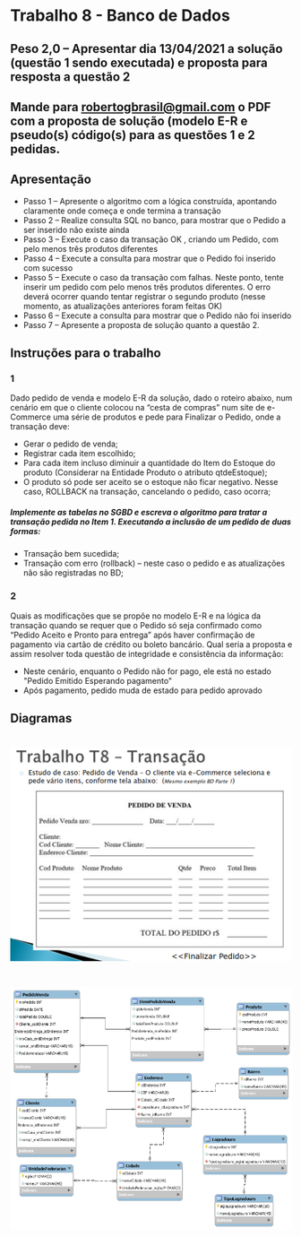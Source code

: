 # Trabalho 8 - Banco de Dados

## Peso 2,0 – Apresentar dia 13/04/2021 a solução (questão 1 sendo executada) e proposta para resposta a questão 2

## Mande para robertogbrasil@gmail.com  o PDF com a proposta de solução (modelo E-R e pseudo(s) código(s) para as questões 1 e 2 pedidas.

## Apresentação
 - Passo 1 – Apresente o algoritmo com a lógica construída, apontando claramente onde começa e onde termina a transação
 - Passo 2 – Realize consulta SQL no banco, para mostrar que o Pedido a ser inserido não existe ainda
 - Passo 3 – Execute o caso da transação OK , criando um Pedido, com pelo menos três produtos diferentes
 - Passo 4 – Execute a consulta para mostrar que o Pedido foi inserido com sucesso
 - Passo 5 – Execute o caso da transação com falhas. Neste ponto, tente inserir um pedido com pelo menos três produtos diferentes.  O erro deverá ocorrer quando tentar registrar o segundo produto (nesse momento, as atualizações anteriores foram feitas OK)
 - Passo 6 – Execute a consulta para mostrar que o Pedido não foi inserido
 - Passo 7 – Apresente a proposta de solução quanto a questão 2.

## Instruções para o trabalho

### 1
Dado pedido de venda e modelo E-R da solução,  dado o roteiro abaixo,  num cenário em que o cliente colocou na “cesta de compras” num site de e-Commerce uma série de produtos e pede para Finalizar o Pedido, onde a transação  deve:

- Gerar o pedido de venda;
- Registrar cada item escolhido;
- Para cada item incluso diminuir a quantidade do Item do Estoque do produto  (Considerar na Entidade Produto o atributo  qtdeEstoque);
- O produto só pode ser aceito se o estoque não ficar negativo. Nesse caso, ROLLBACK na transação, cancelando o pedido, caso ocorra;

##### Implemente as tabelas no SGBD e escreva o algoritmo para tratar a transação pedida no Item 1. Executando a inclusão de um pedido de duas formas:

- Transação bem sucedida;
- Transação com erro (rollback) – neste caso o pedido e as atualizações não são registradas no BD;

### 2
Quais as modificações que se propõe no modelo E-R e na lógica da transação quando se requer que o Pedido só seja confirmado como “Pedido Aceito e Pronto para entrega” após haver confirmação de pagamento via cartão de crédito ou boleto bancário. Qual seria a proposta e assim resolver toda questão de integridade e consistência da informação:

- Neste cenário, enquanto o Pedido não for pago, ele está no estado "Pedido Emitido Esperando pagamento"
- Após pagamento, pedido muda de estado para pedido aprovado

## Diagramas
<h1 align="center">
    <img alt="CCL" title="M-E-R" src="https://github.com/LucasGaravaglia/Trabalho-8BD/blob/main/docs/pedido_venda.png" width="700px" />
</h1>

<h1 align="center">
    <img alt="CCL" title="M-E-R" src="https://github.com/LucasGaravaglia/Trabalho-8BD/blob/main/docs/M_E_R.png" width="700px" />
</h1>
